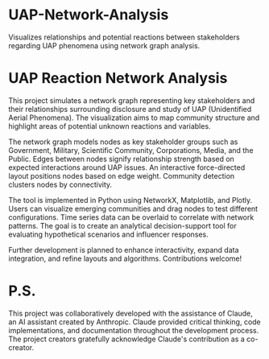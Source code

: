 # UAP-Network-Analysis
Visualizes relationships and potential reactions between stakeholders regarding UAP phenomena using network graph analysis.

# UAP Reaction Network Analysis
This project simulates a network graph representing key stakeholders and their relationships surrounding disclosure and study of UAP (Unidentified Aerial Phenomena). The visualization aims to map community structure and highlight areas of potential unknown reactions and variables.

The network graph models nodes as key stakeholder groups such as Government, Military, Scientific Community, Corporations, Media, and the Public. Edges between nodes signify relationship strength based on expected interactions around UAP issues. An interactive force-directed layout positions nodes based on edge weight. Community detection clusters nodes by connectivity.

The tool is implemented in Python using NetworkX, Matplotlib, and Plotly. Users can visualize emerging communities and drag nodes to test different configurations. Time series data can be overlaid to correlate with network patterns. The goal is to create an analytical decision-support tool for evaluating hypothetical scenarios and influencer responses.

Further development is planned to enhance interactivity, expand data integration, and refine layouts and algorithms. Contributions welcome!


# P.S. 
This project was collaboratively developed with the assistance of Claude, an AI assistant created by Anthropic. Claude provided critical thinking, code implementations, and documentation throughout the development process. The project creators gratefully acknowledge Claude's contribution as a co-creator.
